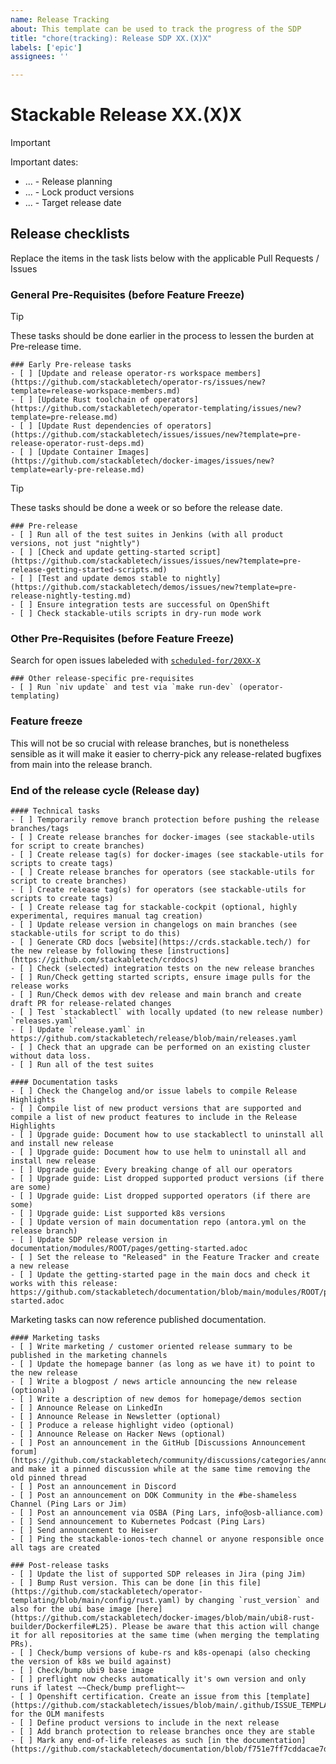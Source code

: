 ```yaml
---
name: Release Tracking
about: This template can be used to track the progress of the SDP
title: "chore(tracking): Release SDP XX.(X)X"
labels: ['epic']
assignees: ''

---
```


<!--
    DO NOT REMOVE THIS COMMENT. It is intended for people who might copy/paste from the previous release issue.
    This was created by an issue template: https://github.com/stackabletech/issues/issues/new/choose.
-->

# Stackable Release XX.(X)X

> [!IMPORTANT]
> Important dates:
> - ... - Release planning
> - ... - Lock product versions
> - ... - Target release date

## Release checklists

Replace the items in the task lists below with the applicable Pull Requests / Issues

### General Pre-Requisites (before Feature Freeze)

> [!TIP]
> These tasks should be done earlier in the process to lessen the burden at Pre-release time.

```[tasklist]
### Early Pre-release tasks
- [ ] [Update and release operator-rs workspace members](https://github.com/stackabletech/operator-rs/issues/new?template=release-workspace-members.md)
- [ ] [Update Rust toolchain of operators](https://github.com/stackabletech/operator-templating/issues/new?template=pre-release.md)
- [ ] [Update Rust dependencies of operators](https://github.com/stackabletech/issues/issues/new?template=pre-release-operator-rust-deps.md)
- [ ] [Update Container Images](https://github.com/stackabletech/docker-images/issues/new?template=early-pre-release.md)
```

> [!TIP]
> These tasks should be done a week or so before the release date.

```[tasklist]
### Pre-release
- [ ] Run all of the test suites in Jenkins (with all product versions, not just "nightly")
- [ ] [Check and update getting-started script](https://github.com/stackabletech/issues/issues/new?template=pre-release-getting-started-scripts.md)
- [ ] [Test and update demos stable to nightly](https://github.com/stackabletech/demos/issues/new?template=pre-release-nightly-testing.md)
- [ ] Ensure integration tests are successful on OpenShift
- [ ] Check stackable-utils scripts in dry-run mode work
```

### Other Pre-Requisites (before Feature Freeze)

Search for open issues labeleded with [`scheduled-for/20XX-X`](https://github.com/search?q=org%3Astackabletech+label%3Ascheduled-for%2F20XX-X&type=issues&state=open)

```[tasklist]
### Other release-specific pre-requisites
- [ ] Run `niv update` and test via `make run-dev` (operator-templating)
```

### Feature freeze

This will not be so crucial with release branches, but is nonetheless sensible as it will make it easier to cherry-pick any release-related bugfixes from main into the release branch.

### End of the release cycle (Release day)

```[tasklist]
#### Technical tasks
- [ ] Temporarily remove branch protection before pushing the release branches/tags
- [ ] Create release branches for docker-images (see stackable-utils for script to create branches)
- [ ] Create release tag(s) for docker-images (see stackable-utils for scripts to create tags)
- [ ] Create release branches for operators (see stackable-utils for script to create branches)
- [ ] Create release tag(s) for operators (see stackable-utils for scripts to create tags)
- [ ] Create release tag for stackable-cockpit (optional, highly experimental, requires manual tag creation)
- [ ] Update release version in changelogs on main branches (see stackable-utils for script to do this)
- [ ] Generate CRD docs [website](https://crds.stackable.tech/) for the new release by following these [instructions](https://github.com/stackabletech/crddocs)
- [ ] Check (selected) integration tests on the new release branches
- [ ] Run/Check getting started scripts, ensure image pulls for the release works
- [ ] Run/Check demos with dev release and main branch and create draft PR for release-related changes
- [ ] Test `stackablectl` with locally updated (to new release number) `releases.yaml`
- [ ] Update `release.yaml` in https://github.com/stackabletech/release/blob/main/releases.yaml
- [ ] Check that an upgrade can be performed on an existing cluster without data loss.
- [ ] Run all of the test suites
```

```[tasklist]
#### Documentation tasks
- [ ] Check the Changelog and/or issue labels to compile Release Highlights
- [ ] Compile list of new product versions that are supported and compile a list of new product features to include in the Release Highlights
- [ ] Upgrade guide: Document how to use stackablectl to uninstall all and install new release
- [ ] Upgrade guide: Document how to use helm to uninstall all and install new release
- [ ] Upgrade guide: Every breaking change of all our operators
- [ ] Upgrade guide: List dropped supported product versions (if there are some)
- [ ] Upgrade guide: List dropped supported operators (if there are some)
- [ ] Upgrade guide: List supported k8s versions
- [ ] Update version of main documentation repo (antora.yml on the release branch)
- [ ] Update SDP release version in documentation/modules/ROOT/pages/getting-started.adoc
- [ ] Set the release to "Released" in the Feature Tracker and create a new release
- [ ] Update the getting-started page in the main docs and check it works with this release: https://github.com/stackabletech/documentation/blob/main/modules/ROOT/pages/getting-started.adoc
```

Marketing tasks can now reference published documentation.

```[tasklist]
#### Marketing tasks
- [ ] Write marketing / customer oriented release summary to be published in the marketing channels
- [ ] Update the homepage banner (as long as we have it) to point to the new release
- [ ] Write a blogpost / news article announcing the new release (optional)
- [ ] Write a description of new demos for homepage/demos section
- [ ] Announce Release on LinkedIn
- [ ] Announce Release in Newsletter (optional)
- [ ] Produce a release highlight video (optional)
- [ ] Announce Release on Hacker News (optional)
- [ ] Post an announcement in the GitHub [Discussions Announcement forum](https://github.com/stackabletech/community/discussions/categories/announcements) and make it a pinned discussion while at the same time removing the old pinned thread
- [ ] Post an announcement in Discord
- [ ] Post an announcement on DOK Community in the #be-shameless Channel (Ping Lars or Jim)
- [ ] Post an announcement via OSBA (Ping Lars, info@osb-alliance.com)
- [ ] Send announcement to Kubernetes Podcast (Ping Lars)
- [ ] Send announcement to Heiser
- [ ] Ping the stackable-ionos-tech channel or anyone responsible once all tags are created
```

```[tasklist]
### Post-release tasks
- [ ] Update the list of supported SDP releases in Jira (ping Jim)
- [ ] Bump Rust version. This can be done [in this file](https://github.com/stackabletech/operator-templating/blob/main/config/rust.yaml) by changing `rust_version` and also for the ubi base image [here](https://github.com/stackabletech/docker-images/blob/main/ubi8-rust-builder/Dockerfile#L25). Please be aware that this action will change it for all repositories at the same time (when merging the templating PRs).
- [ ] Check/bump versions of kube-rs and k8s-openapi (also checking the version of k8s we build against)
- [ ] Check/bump ubi9 base image
- [ ] preflight now checks automatically it's own version and only runs if latest ~~Check/bump preflight~~
- [ ] Openshift certification. Create an issue from this [template](https://github.com/stackabletech/issues/blob/main/.github/ISSUE_TEMPLATE/olm_manifests.md) for the OLM manifests
- [ ] Define product versions to include in the next release
- [ ] Add branch protection to release branches once they are stable
- [ ] Mark any end-of-life releases as such [in the documentation](https://github.com/stackabletech/documentation/blob/f751e7ff7cddacae7d2c6c2c6c1d1c877c7aa11c/antora.yml#L18)
```
